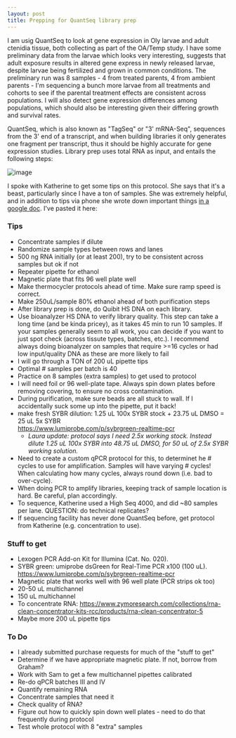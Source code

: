```yaml
---
layout: post
title: Prepping for QuantSeq library prep
---
```


I am usig QuantSeq to look at gene expression in Oly larvae and adult ctenidia tissue, both collecting as part of the OA/Temp study. I have some preliminary data from the larvae which looks very interesting, suggests that adult exposure results in altered gene express in newly released larvae, despite larvae being fertilized and grown in common conditions. The preliminary run was 8 samples - 4 from treated parents, 4 from ambient parents - I'm sequencing a bunch more larvae from all treatments and cohorts to see if the parental treatment effects are consistent across populations. I will also detect gene expression differences among populations, which should also be interesting given their differing growth and survival rates. 

QuantSeq, which is also known as "TagSeq" or "3' mRNA-Seq", sequences from the 3' end of a transcript, and when building libraries it only generates one fragment per transcript, thus it should be highly accurate for gene expression studies. Library prep uses total RNA as input, and entails the following steps: 


![image](https://user-images.githubusercontent.com/17264765/62904639-0446e600-bd1c-11e9-9809-cf62acbc4c25.png)

I spoke with Katherine to get some tips on this protocol.  She says that it's a beast, particularly since I have a ton of samples.  She was extremely helpful, and in addition to tips via phone she wrote down important things [in a google doc](https://docs.google.com/document/d/1-Q_ijbhPoeK40dOBciHH9Qm0jVEbwJbQ39j1RybclgQ/edit?pli=1). I've pasted it here: 

### Tips  
- Concentrate samples if dilute  
- Randomize sample types between rows and lanes  
- 500 ng RNA initially (or at least 200), try to be consistent across samples but ok if not  
- Repeater pipette for ethanol  
- Magnetic plate that fits 96 well plate well  
- Make thermocycler protocols ahead of time. Make sure ramp speed is correct.  
- Make 250uL/sample 80% ethanol ahead of both purification steps    
- After library prep is done, do Quibit HS DNA on each library.   
- Use bioanalyzer HS DNA to verify library quality. This step can take a long time (and be kinda pricey), as it takes 45 min to run 10 samples. If your samples generally seem  to all work, you can decide if you want to just spot check (across tissute types, batches, etc.). I recommend always doing bioanalyzer on samples that require >=16 cycles or had low input/quality DNA as these are more likely to fail   
- I will go through a TON of 200 uL pipette tips   
- Optimal # samples per batch is 40   
- Practice on 8 samples (extra samples) to get used to protocol   
- I will need foil or 96 well-plate tape. Always spin down plates before removing covering, to ensure no cross contamination.   
- During purification, make sure beads are all stuck to wall. If I accidentally suck some up into the pipette, put it back!   
- make fresh SYBR dilution: 1.25 uL 100x SYBR stock + 23.75 uL DMSO = 25 uL 5x SYBR   
https://www.lumiprobe.com/p/sybrgreen-realtime-pcr  
  - _Laura update: protocol says I need 2.5x working stock. Instead dilute  1.25 uL 100x SYBR into 48.75 uL DMSO, for 50 uL of 2.5x SYBR working solution._   
- Need to create a custom qPCR protocol for this, to determinet he # cycles to use for amplification. Samples will have varying # cycles! When calculating how many cycles, always round down (i.e. bad to over-cycle).   
- When doing PCR to amplify libraries, keeping track of sample location is hard. Be careful, plan accordingly.  
- To sequence, Katherine used a High Seq 4000, and did ~80 samples per lane. QUESTION: do technical replicates?   
- If sequencing facility has never done QuantSeq before, get protocol from Katherine (e.g. concentration to use).   

### Stuff to get 
- Lexogen PCR Add-on Kit for Illumina (Cat. No. 020).  
- SYBR green: umiprobe dsGreen for Real-Time PCR x100 (100 uL). https://www.lumiprobe.com/p/sybrgreen-realtime-pcr   
- Magnetic plate that works well with 96 well plate (PCR strips ok too)   
- 20-50 uL multichannel   
- 150 uL multichannel   
- To concentrate RNA: https://www.zymoresearch.com/collections/rna-clean-concentrator-kits-rcc/products/rna-clean-concentrator-5   
- Maybe more 200 uL pipette tips   

### To Do
- I already submitted purchase requests for much of the "stuff to get"  
- Determine if we have appropriate magnetic plate. If not, borrow from Graham?  
- Work with Sam to get a few multichannel pipettes calibrated 
- Re-do qPCR batches III and IV  
- Quantify remaining RNA  
- Concentrate samples that need it  
- Check quality of RNA?  
- Figure out how to quickly spin down well plates - need to do that frequently during protocol  
- Test whole protocol with 8 "extra" samples  

